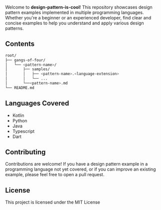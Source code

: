 Welcome to **design-pattern-is-cool**! This repository showcases design pattern examples implemented in multiple programming languages. Whether you're a beginner or an experienced developer, find clear and concise examples to help you understand and apply various design patterns.


## Contents

```bash
root/
├── gangs-of-four/
│   └── <pattern-name>/
│       ├── samples/
│       │   ├── <pattern-name>.<language-extension>
│       │   └── ...
│       └──<pattern-name>.md
└── README.md
```

## Languages Covered
- Kotlin
- Python
- Java
- Typescript
- Dart

## Contributing

Contributions are welcome! If you have a design pattern example in a programming language not yet covered, or if you can improve an existing example, please feel free to open a pull request.

## License

This project is licensed under the MIT License